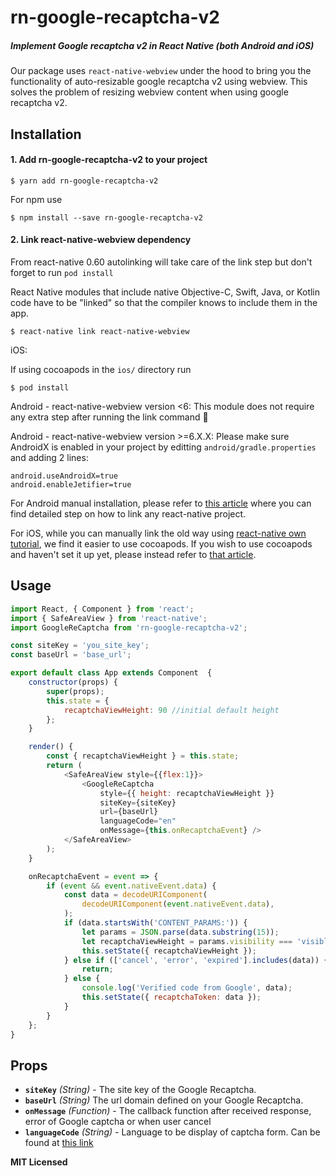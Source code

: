
# rn-google-recaptcha-v2
##### Implement Google recaptcha v2 in React Native (both Android and iOS)
Our package uses `react-native-webview` under the hood to bring you the functionality of auto-resizable google recaptcha v2 using webview. This solves the problem of resizing webview content when using google recaptcha v2.

## Installation

#### 1. Add rn-google-recaptcha-v2 to your project

```
$ yarn add rn-google-recaptcha-v2
```

For npm use
```
$ npm install --save rn-google-recaptcha-v2
```

#### 2. Link react-native-webview dependency

From react-native 0.60 autolinking will take care of the link step but don't forget to run `pod install`

React Native modules that include native Objective-C, Swift, Java, or Kotlin code have to be "linked" so that the compiler knows to include them in the app.

```
$ react-native link react-native-webview
```

iOS:

If using cocoapods in the `ios/` directory run
```
$ pod install
```

Android - react-native-webview version <6:
This module does not require any extra step after running the link command 🎉

Android - react-native-webview version >=6.X.X:
Please make sure AndroidX is enabled in your project by editting `android/gradle.properties` and adding 2 lines:

```
android.useAndroidX=true
android.enableJetifier=true
```

For Android manual installation, please refer to [this article](https://engineering.brigad.co/demystifying-react-native-modules-linking-964399ec731b) where you can find detailed step on how to link any react-native project.

For iOS, while you can manually link the old way using [react-native own tutorial](https://facebook.github.io/react-native/docs/linking-libraries-ios), we find it easier to use cocoapods.
If you wish to use cocoapods and haven't set it up yet, please instead refer to [that article](https://engineering.brigad.co/demystifying-react-native-modules-linking-ae6c017a6b4a).

## Usage

```javascript
import React, { Component } from 'react';
import { SafeAreaView } from 'react-native';
import GoogleReCaptcha from 'rn-google-recaptcha-v2';

const siteKey = 'you_site_key';
const baseUrl = 'base_url';

export default class App extends Component  {
    constructor(props) {
        super(props);
        this.state = {
            recaptchaViewHeight: 90 //initial default height
        };
    }

    render() {
        const { recaptchaViewHeight } = this.state;
        return (
            <SafeAreaView style={{flex:1}}>
                <GoogleReCaptcha
                    style={{ height: recaptchaViewHeight }}
                    siteKey={siteKey}
                    url={baseUrl}
                    languageCode="en"
                    onMessage={this.onRecaptchaEvent} />
            </SafeAreaView>
        );
    }

    onRecaptchaEvent = event => {
        if (event && event.nativeEvent.data) {
            const data = decodeURIComponent(
                decodeURIComponent(event.nativeEvent.data),
            );
            if (data.startsWith('CONTENT_PARAMS:')) {
                let params = JSON.parse(data.substring(15));
                let recaptchaViewHeight = params.visibility === 'visible' ? params.height : 90;
                this.setState({ recaptchaViewHeight });
            } else if (['cancel', 'error', 'expired'].includes(data)) {
                return;
            } else {
                console.log('Verified code from Google', data);
                this.setState({ recaptchaToken: data });
            }
        }
    };
}
```


## Props

- **`siteKey`** _(String)_ - The site key of the Google Recaptcha.
- **`baseUrl`** _(String)_ The url domain defined on your Google Recaptcha.
- **`onMessage`** _(Function)_ - The callback function  after received response, error of Google captcha or when user cancel
- **`languageCode`** _(String)_ - Language to be display of captcha form. Can be found at [this link](https://developers.google.com/recaptcha/docs/language)


**MIT Licensed**
